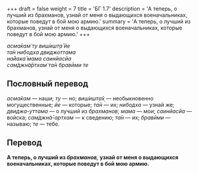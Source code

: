 +++
draft = false
weight = 7
title = 'БГ 1.7'
description = 'А теперь, о лучший из брахманов, узнай от меня о выдающихся военачальниках, которые поведут в бой мою армию.'
summary = 'А теперь, о лучший из брахманов, узнай от меня о выдающихся военачальниках, которые поведут в бой мою армию.'
+++

_асма̄кам̇ ту виш́ишт̣а̄ йе  
та̄н нибодха двиджоттама  
на̄йака̄ мама саинйасйа  
сам̇джн̃а̄ртхам̇ та̄н бравӣми те_

## Пословный перевод

_асма̄кам_ — наши; _ту_ — но; _виш́ишт̣а̄х̣_ — необыкновенно могущественные; _йе_ — которые; _та̄н_ — их; _нибодха_ — узнай же; _двиджа_\-_уттама_ — о лучший из _брахманов_; _мама_ — мои; _саинйасйа_ — войска; _сам̇джн̃а̄_\-_артхам_ — к сведению; _та̄н_ — их; _бравӣми_ — называю; _те_ — тебе.

## Перевод

**А теперь, о лучший из _брахманов,_ узнай от меня о выдающихся военачальниках, которые поведут в бой мою армию.**
